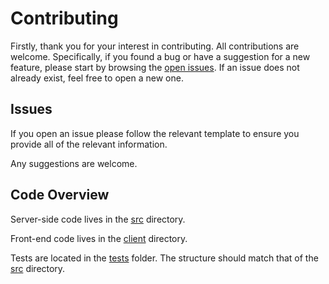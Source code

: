 # Contributing

Firstly, thank you for your interest in contributing. All contributions are
welcome. Specifically, if you found a bug or have a suggestion for a new
feature, please start by browsing the [open issues](../../issues). If an issue does
not already exist, feel free to open a new one.


## Issues

If you open an issue please follow the relevant template to ensure you provide
all of the relevant information.

Any suggestions are welcome.


## Code Overview

Server-side code lives in the [src](src) directory.

Front-end code lives in the [client](client) directory.

Tests are located in the [tests](tests) folder. The structure should match that
of the [src](src) directory.
